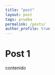 ```yaml
---
title: "post"
layout: post
tags: prueba
permalink: /posts/
author_profile: true
---
```

# Post 1
contenido
